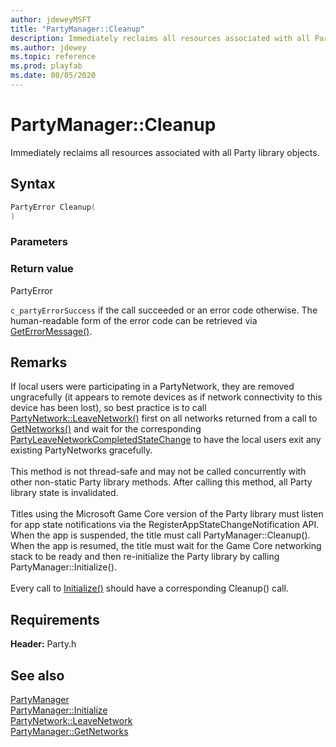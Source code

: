 ```yaml
---
author: jdeweyMSFT
title: "PartyManager::Cleanup"
description: Immediately reclaims all resources associated with all Party library objects.
ms.author: jdewey
ms.topic: reference
ms.prod: playfab
ms.date: 08/05/2020
---
```


# PartyManager::Cleanup  

Immediately reclaims all resources associated with all Party library objects.  

## Syntax  
  
```cpp
PartyError Cleanup(  
)  
```  
  
### Parameters  
  
  
### Return value  
PartyError
  
```c_partyErrorSuccess``` if the call succeeded or an error code otherwise. The human-readable form of the error code can be retrieved via [GetErrorMessage()](partymanager_geterrormessage.md).
  
## Remarks  
  
If local users were participating in a PartyNetwork, they are removed ungracefully (it appears to remote devices as if network connectivity to this device has been lost), so best practice is to call [PartyNetwork::LeaveNetwork()](../../PartyNetwork/methods/partynetwork_leavenetwork.md) first on all networks returned from a call to [GetNetworks()](partymanager_getnetworks.md) and wait for the corresponding [PartyLeaveNetworkCompletedStateChange](../../../structs/partyleavenetworkcompletedstatechange.md) to have the local users exit any existing PartyNetworks gracefully. <br /><br /> This method is not thread-safe and may not be called concurrently with other non-static Party library methods. After calling this method, all Party library state is invalidated.   <br /><br /> Titles using the Microsoft Game Core version of the Party library must listen for app state notifications via the RegisterAppStateChangeNotification API. When the app is suspended, the title must call PartyManager::Cleanup(). When the app is resumed, the title must wait for the Game Core networking stack to be ready and then re-initialize the Party library by calling PartyManager::Initialize().   <br /><br /> Every call to [Initialize()](partymanager_initialize.md) should have a corresponding Cleanup() call.
  
## Requirements  
  
**Header:** Party.h
  
## See also  
[PartyManager](../partymanager.md)  
[PartyManager::Initialize](partymanager_initialize.md)  
[PartyNetwork::LeaveNetwork](../../PartyNetwork/methods/partynetwork_leavenetwork.md)  
[PartyManager::GetNetworks](partymanager_getnetworks.md)
  
  
